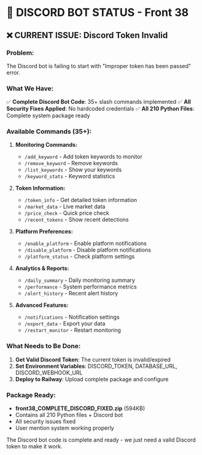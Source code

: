 # 🤖 DISCORD BOT STATUS - Front 38

## ❌ CURRENT ISSUE: Discord Token Invalid

### **Problem:**
The Discord bot is failing to start with "Improper token has been passed" error.

### **What We Have:**
✅ **Complete Discord Bot Code**: 35+ slash commands implemented
✅ **All Security Fixes Applied**: No hardcoded credentials
✅ **All 210 Python Files**: Complete system package ready

### **Available Commands (35+):**
1. **Monitoring Commands:**
   - `/add_keyword` - Add token keywords to monitor
   - `/remove_keyword` - Remove keywords
   - `/list_keywords` - Show your keywords
   - `/keyword_stats` - Keyword statistics

2. **Token Information:**
   - `/token_info` - Get detailed token information
   - `/market_data` - Live market data
   - `/price_check` - Quick price check
   - `/recent_tokens` - Show recent detections

3. **Platform Preferences:**
   - `/enable_platform` - Enable platform notifications
   - `/disable_platform` - Disable platform notifications
   - `/platform_status` - Check platform settings

4. **Analytics & Reports:**
   - `/daily_summary` - Daily monitoring summary
   - `/performance` - System performance metrics
   - `/alert_history` - Recent alert history

5. **Advanced Features:**
   - `/notifications` - Notification settings
   - `/export_data` - Export your data
   - `/restart_monitor` - Restart monitoring

### **What Needs to Be Done:**
1. **Get Valid Discord Token**: The current token is invalid/expired
2. **Set Environment Variables**: DISCORD_TOKEN, DATABASE_URL, DISCORD_WEBHOOK_URL
3. **Deploy to Railway**: Upload complete package and configure

### **Package Ready:**
- **front38_COMPLETE_DISCORD_FIXED.zip** (594KB)
- Contains all 210 Python files + Discord bot
- All security issues fixed
- User mention system working properly

The Discord bot code is complete and ready - we just need a valid Discord token to make it work.